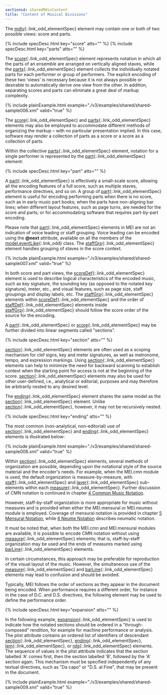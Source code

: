 ```yaml
---
sectionid: sharedMdivContent
title: "Content of Musical Divisions"
---
```




The [mdiv](/v3/elements/mdiv.html){:.link_odd_elementSpec} element may contain one or both of two possible views:
score and parts.



{% include specDesc.html key="score" atts="" %}
{% include specDesc.html key="parts" atts="" %}



The [score](/v3/elements/score.html){:.link_odd_elementSpec} element represents notation in which all the parts of an
ensemble are arranged on vertically aligned staves, while the [parts](/v3/elements/parts.html){:.link_odd_elementSpec}
element collects the individually notated parts for each performer or group of performers.
The explicit encoding of these two ‘views’ is necessary because it is
not always possible or desirable to automatically derive one view from the other.
In
addition, separating scores and parts can eliminate a great deal of markup complexity.

{% include plainExample.html example="./v3/examples/shared/shared-sample006.xml" valid="true" %}

The [score](/v3/elements/score.html){:.link_odd_elementSpec} and [parts](/v3/elements/parts.html){:.link_odd_elementSpec} elements may also be
employed to accommodate different methods of organizing the markup – with no particular
presentation implied. In this case, software may render a collection of parts as a
score
or a score as a collection of parts.

Within the collective [parts](/v3/elements/parts.html){:.link_odd_elementSpec} element, notation for a single
performer is represented by the [part](/v3/elements/part.html){:.link_odd_elementSpec} element:



{% include specDesc.html key="part" atts="" %}



A [part](/v3/elements/part.html){:.link_odd_elementSpec} is effectively a small-scale score, allowing all the
encoding features of a full score, such as multiple staves, performance directives,
and so
on. A group of [part](/v3/elements/part.html){:.link_odd_elementSpec} element is useful for encoding performing parts
when there is no score, such as in early music part books; when the parts have
non-aligning bar lines; when different layout features, such as page turns, are needed
for
the score and parts; or for accommodating software that requires part-by-part
encoding.

Please note that [part](/v3/elements/part.html){:.link_odd_elementSpec} elements in MEI are not an indication of
voice leading or staff grouping. Voice leading can be encoded using the **@next**
attribute, available on all the members of the [model.eventLike](/v3/model-classes/model.eventLike.html){:.link_odd}
class. The [staffGrp](/v3/elements/staffGrp.html){:.link_odd_elementSpec} element handles grouping of staves in the score
context.

{% include plainExample.html example="./v3/examples/shared/shared-sample007.xml" valid="true" %}

In both score and part views, the [scoreDef](/v3/elements/scoreDef.html){:.link_odd_elementSpec} element is used to
describe logical characteristics of the encoded music, such as key signature, the
sounding
key (as opposed to the notated key signature), meter, etc., and visual features, such
as
page size, staff groupings and display labels, etc. The [staffGrp](/v3/elements/staffGrp.html){:.link_odd_elementSpec}
elements within [scoreDef](/v3/elements/scoreDef.html){:.link_odd_elementSpec} and the order of [staffDef](/v3/elements/staffDef.html){:.link_odd_elementSpec} elements inside [staffGrp](/v3/elements/staffGrp.html){:.link_odd_elementSpec} should follow the score
order of the source for the encoding.

A [part](/v3/elements/part.html){:.link_odd_elementSpec} or [score](/v3/elements/score.html){:.link_odd_elementSpec} may be further divided into
linear segments called "sections".



{% include specDesc.html key="section" atts="" %}



[section](/v3/elements/section.html){:.link_odd_elementSpec} elements are often used as a scoping mechanism for clef
signs, key and meter signatures, as well as metronome, tempo, and expression markings.
Using [section](/v3/elements/section.html){:.link_odd_elementSpec} elements can help to minimize the need for backward
scanning to establish context when the starting point for access is not at the beginning
of the score. [section](/v3/elements/section.html){:.link_odd_elementSpec} elements may also be used for other
user-defined, i.e., analytical or editorial, purposes and may therefore be arbitrarily
nested to any desired level.

The [ending](/v3/elements/ending.html){:.link_odd_elementSpec} element shares the same model as the [section](/v3/elements/section.html){:.link_odd_elementSpec} element. Unlike [section](/v3/elements/section.html){:.link_odd_elementSpec}, however, it may not be
recursively nested.



{% include specDesc.html key="ending" atts="" %}



The most common (non-analytical, non-editorial) use of [section](/v3/elements/section.html){:.link_odd_elementSpec} and
[ending](/v3/elements/ending.html){:.link_odd_elementSpec} elements is illustrated below:

{% include plainExample.html example="./v3/examples/shared/shared-sample008.xml" valid="true" %}

Within [section](/v3/elements/section.html){:.link_odd_elementSpec} elements, several methods of organization are
possible, depending upon the notational style of the source material and the encoder's
needs. For example, when the MEI.cmn module is used, the default organization is
measure-by-measure, with [staff](/v3/elements/staff.html){:.link_odd_elementSpec} and [layer](/v3/elements/layer.html){:.link_odd_elementSpec}
sub-elements within each [measure](/v3/elements/measure.html){:.link_odd_elementSpec}. Further discussion of CMN notation
is continued in chapter <a class="link_ptr" title="Common Music Notation" href="/v3/guidelines/cmn.html">4 Common Music Notation</a>.

However, staff-by-staff organization is more appropriate for music without measures
and
is provided when either the MEI.mensural or MEI.neumes module is employed. Coverage
of
mensural notation is provided in chapter 
<a class="link_ptr" title="Mensural Notation" href="/v3/guidelines/mensural.html">5 Mensural Notation</a>, while 
<a class="link_ptr" title="Neume Notation" href="/v3/guidelines/neumes.html">6 Neume Notation</a> describes neumatic notation.

It must be noted that, when both the MEI.cmn and MEI.mensural modules are available,
it
is possible to encode CMN notation without using [measure](/v3/elements/measure.html){:.link_odd_elementSpec} elements;
that is, staff-by-staff organization may be used and the ends of measures marked using
[barLine](/v3/elements/barLine.html){:.link_odd_elementSpec} elements.


In certain circumstances, this approach may be preferable for reproduction of the
visual
layout of the music. However, the simultaneous use of the [measure](/v3/elements/measure.html){:.link_odd_elementSpec}
and [barLine](/v3/elements/barLine.html){:.link_odd_elementSpec} elements may lead to confusion and should be
avoided.

Typically, MEI follows the order of sections as they appear in the document being
encoded. When performance requires a different order, for instance in the case of
D.C. and
D.S. directives, the following element may be used to define the performance order.



{% include specDesc.html key="expansion" atts="" %}



In the following example, [expansion](/v3/elements/expansion.html){:.link_odd_elementSpec} is used to indicate how the
notated sections should be ordered in a "through-composed" rendition, for example
for
machine performance or analysis. The plist attribute contains an ordered list of
identifiers of descendant [section](/v3/elements/section.html){:.link_odd_elementSpec}, [ending](/v3/elements/ending.html){:.link_odd_elementSpec}, [lem](/v3/elements/lem.html){:.link_odd_elementSpec}, or [rdg](/v3/elements/rdg.html){:.link_odd_elementSpec} elements. The sequence of values in
the plist attribute indicates that the section labelled 'A' comes first, then the
section
labelled 'B', followed by the 'A' section again. This mechanism must be specified
independently of any textual directives, such as "Da capo" or "D.S. al Fine", that
may be
present in the document.

{% include plainExample.html example="./v3/examples/shared/shared-sample009.xml" valid="true" %}

